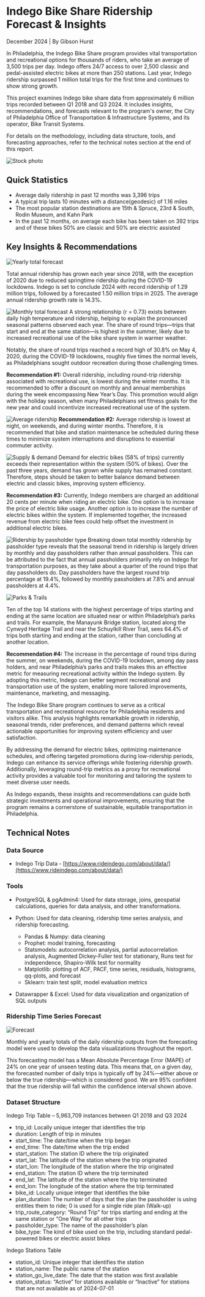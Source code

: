 # Indego Bike Share Ridership Forecast & Insights
December 2024 | By Gibson Hurst

In Philadelphia, the Indego Bike Share program provides vital transportation and recreational options for thousands of riders, who take an average of 3,500 trips per day. Indego offers 24/7 access to over 2,500 classic and pedal-assisted electric bikes at more than 250 stations. Last year, Indego ridership surpassed 1 million total trips for the first time and continues to show strong growth.

This project examines Indego bike share data from approximately 6 million trips recorded between Q1 2018 and Q3 2024. It includes insights, recommendations, and forecasts relevant to the program's owner, the City of Philadelphia Office of Transportation & Infrastructure Systems, and its operator, Bike Transit Systems.

For details on the methodology, including data structure, tools, and forecasting approaches, refer to the technical notes section at the end of this report.

![Stock photo](https://github.com/GibsonHurst/Indego-Bike-Share-Ridership-Forecast-and-Insights/blob/main/stock_photo.jpg)

## Quick Statistics
- Average daily ridership in past 12 months was 3,396 trips
- A typical trip lasts 10 minutes with a distance(geodesic) of 1.16 miles
- The most popular station destinations are 15th & Spruce, 23rd & South, Rodin Museum, and Kahn Park
- In the past 12 months, on average each bike has been taken on 392 trips and of these bikes 50% are classic and 50% are electric assisted

## Key Insights & Recommendations
![Yearly total forecast](https://github.com/GibsonHurst/Indego-Bike-Share-Ridership-Forecast-and-Insights/blob/main/indego-ridership-forecasted-to-hit-new-records-in-2024-2025.png)

Total annual ridership has grown each year since 2018, with the exception of 2020 due to reduced springtime ridership during the COVID-19 lockdowns. Indego is set to conclude 2024 with record ridership of 1.29 million trips, followed by a forecasted 1.50 million trips in 2025. The average annual ridership growth rate is 14.3%.

![Monthly total forecast](https://github.com/GibsonHurst/Indego-Bike-Share-Ridership-Forecast-and-Insights/blob/main/indego-monthly-total-ridership-follows-a-strong-seasonal-pattern-with-riders-avoiding-the-cold.png)
A strong relationship (r = 0.73) exists between daily high temperature and ridership, helping to explain the pronounced seasonal patterns observed each year. The share of round trips—trips that start and end at the same station—is highest in the summer, likely due to increased recreational use of the bike share system in warmer weather.

Notably, the share of round trips reached a record high of 30.8% on May 4, 2020, during the COVID-19 lockdowns, roughly five times the normal levels, as Philadelphians sought outdoor recreation during those challenging times.

**Recommendation #1:**  Overall ridership, including round-trip ridership associated with recreational use, is lowest during the winter months. It is recommended to offer a discount on monthly and annual memberships during the week encompassing New Year’s Day. This promotion would align with the holiday season, when many Philadelphians set fitness goals for the new year and could incentivize increased recreational use of the system.

![Average ridership](https://github.com/GibsonHurst/Indego-Bike-Share-Ridership-Forecast-and-Insights/blob/main/average-hourly-indego-ridership-peaks-during-the-evening-commute-with-fewer-riders-on-the-weekend.png)
**Recommendation #2:**  Average ridership is lowest at night, on weekends, and during winter months. Therefore, it is recommended that bike and station maintenance be scheduled during these times to minimize system interruptions and disruptions to essential commuter activity.

![Supply & demand](https://github.com/GibsonHurst/Indego-Bike-Share-Ridership-Forecast-and-Insights/blob/main/demand-for-indego-electric-assist-bikes-continues-to-grow-as-supply-growth-stalls.png)
Demand for electric bikes (58% of trips) currently exceeds their representation within the system (50% of bikes). Over the past three years, demand has grown while supply has remained constant. Therefore, steps should be taken to better balance demand between electric and classic bikes, improving system efficiency.

**Recommendation #3:**  Currently, Indego members are charged an additional 20 cents per minute when riding an electric bike. One option is to increase the price of electric bike usage. Another option is to increase the number of electric bikes within the system. If implemented together, the increased revenue from electric bike fees could help offset the investment in additional electric bikes.

![Ridership by passholder type](https://github.com/GibsonHurst/Indego-Bike-Share-Ridership-Forecast-and-Insights/blob/main/Annual-passholders-represent-an-increasing-segment-of-the-most-consistent-riders.png)
Breaking down total monthly ridership by passholder type reveals that the seasonal trend in ridership is largely driven by monthly and day passholders rather than annual passholders. This can be attributed to the fact that annual passholders primarily rely on Indego for transportation purposes, as they take about a quarter of the round trips that day passholders do. Day passholders have the largest round trip percentage at 19.4%, followed by monthly passholders at 7.8% and annual passholders at 4.4%.

![Parks & Trails](https://github.com/GibsonHurst/Indego-Bike-Share-Ridership-Forecast-and-Insights/blob/main/philadelphia-s-parks-trails-attract-the-highest-share-of-out-and-back-recreational-indego-bike-riders.png)

Ten of the top 14 stations with the highest percentage of trips starting and ending at the same location are situated near or within Philadelphia’s parks and trails. For example, the Manayunk Bridge station, located along the Cynwyd Heritage Trail and near the Schuylkill River Trail, sees 64.4% of trips both starting and ending at the station, rather than concluding at another location.

**Recommendation #4:**  The increase in the percentage of round trips during the summer, on weekends, during the COVID-19 lockdown, among day pass holders, and near Philadelphia’s parks and trails makes this an effective metric for measuring recreational activity within the Indego system. By adopting this metric, Indego can better segment recreational and transportation use of the system, enabling more tailored improvements, maintenance, marketing, and messaging.

The Indego Bike Share program continues to serve as a critical transportation and recreational resource for Philadelphia residents and visitors alike. This analysis highlights remarkable growth in ridership, seasonal trends, rider preferences, and demand patterns which reveal actionable opportunities for improving system efficiency and user satisfaction.

By addressing the demand for electric bikes, optimizing maintenance schedules, and offering targeted promotions during low-ridership periods, Indego can enhance its service offerings while fostering ridership growth. Additionally, leveraging round-trip metrics as a proxy for recreational activity provides a valuable tool for monitoring and tailoring the system to meet diverse user needs.

As Indego expands, these insights and recommendations can guide both strategic investments and operational improvements, ensuring that the program remains a cornerstone of sustainable, equitable transportation in Philadelphia.

## Technical Notes

### Data Source

- Indego Trip Data -  [https://www.rideindego.com/about/data/](https://www.rideindego.com/about/data/)

### Tools

- PostgreSQL & pgAdmin4: Used for data storage, joins, geospatial calculations, queries for data analysis, and other transformations.

- Python: Used for data cleaning, ridership time series analysis, and ridership forecasting.
	- Pandas & Numpy: data cleaning
	- Prophet: model training, forecasting
	- Statsmodels: autocorrelation analysis, partial autocorrelation analysis, Augmented Dickey-Fuller test for stationary, Runs test for independence, Shapiro-Wilk test for normality
	- Matplotlib: plotting of ACF, PACF, time series, residuals, histograms, qq-plots, and forecast
	- Sklearn: train test split, model evaluation metrics

- Datawrapper & Excel: Used for data visualization and organization of SQL outputs

### Ridership Time Series Forecast
![Forecast](https://github.com/GibsonHurst/Indego-Bike-Share-Ridership-Forecast-and-Insights/blob/main/prophet_forecast.png)

Monthly and yearly totals of the daily ridership outputs from the forecasting model were used to develop the data visualizations throughout the report.

This forecasting model has a Mean Absolute Percentage Error (MAPE) of 24% on one year of unseen testing data. This means that, on a given day, the forecasted number of daily trips is typically off by 24%—either above or below the true ridership—which is considered good. We are 95% confident that the true ridership will fall within the confidence interval shown above.

### Dataset Structure

Indego Trip Table – 5,963,709 instances between Q1 2018 and Q3 2024

- trip_id: Locally unique integer that identifies the trip
- duration: Length of trip in minutes
- start_time: The date/time when the trip began
- end_time: The date/time when the trip ended
- start_station: The station ID where the trip originated
- start_lat: The latitude of the station where the trip originated
- start_lon: The longitude of the station where the trip originated
- end_station: The station ID where the trip terminated
- end_lat: The latitude of the station where the trip terminated
- end_lon: The longitude of the station where the trip terminated
- bike_id: Locally unique integer that identifies the bike
- plan_duration: The number of days that the plan the passholder is using entitles them to ride; 0 is used for a single ride plan (Walk-up)
- trip_route_category: “Round Trip” for trips starting and ending at the same station or “One Way” for all other trips
- passholder_type: The name of the passholder’s plan
- bike_type: The kind of bike used on the trip, including standard pedal-powered bikes or electric assist bikes

Indego Stations Table
- station_id: Unique integer that identifies the station
- station_name: The public name of the station
- station_go_live_date: The date that the station was first available
- station_status: “Active” for stations available or “Inactive” for stations that are not available as of 2024-07-01
